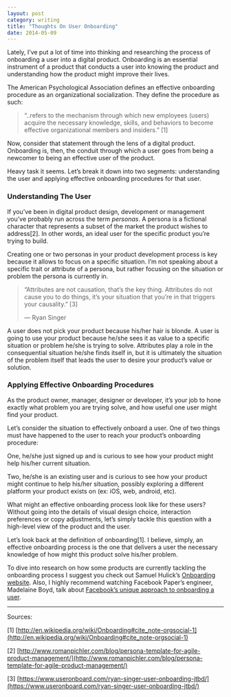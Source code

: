 ```yaml
---
layout: post
category: writing
title: "Thoughts On User Onboarding"
date: 2014-05-09
---
```

 
Lately, I’ve put a lot of time into thinking and researching the process of onboarding a user into a digital product. Onboarding is an essential instrument of a product that conducts a user into knowing the product and understanding how the product might improve their lives.

The American Psychological Association defines an effective onboarding procedure as an organizational socialization. They define the procedure as such:

>“..refers to the mechanism through which new employees (users) acquire the necessary knowledge, skills, and behaviors to become effective organizational members and insiders.” [1]

Now, consider that statement through the lens of a digital product. Onboarding is, then, the conduit through which a user goes from being a newcomer to being an effective user of the product.

Heavy task it seems. Let’s break it down into two segments: understanding the user and applying effective onboarding procedures for that user.

### Understanding The User 

If you’ve been in digital product design, development or management you’ve probably run across the term _personas_. A persona is a fictional character that represents a subset of the market the product wishes to address[2]. In other words, an ideal user for the specific product you’re trying to build.

Creating one or two personas in your product development process is key because it allows to focus on a specific situation. I’m not speaking about a specific trait or attribute of a persona, but rather focusing on the situation or problem the persona is currently in.

>“Attributes are not causation, that’s the key thing. Attributes do not cause you to do things, it’s your situation that you’re in that triggers your causality.” [3]
>
>— Ryan Singer

A user does not pick your product because his/her hair is blonde. A user is going to use your product because he/she sees it as value to a specific situation or problem he/she is trying to solve. Attributes play a role in the consequential situation he/she finds itself in, but it is ultimately the situation of the problem itself that leads the user to desire your product’s value or solution.


### Applying Effective Onboarding Procedures

As the product owner, manager, designer or developer, it’s your job to hone exactly what problem you are trying solve, and how useful one user might find your product.

Let’s consider the situation to effectively onboard a user. One of two things must have happened to the user to reach your product’s onboarding procedure:

One, he/she just signed up and is curious to see how your product might help his/her current situation.

Two, he/she is an existing user and is curious to see how your product might continue to help his/her situation, possibly exploring a different platform your product exists on (ex: iOS, web, android, etc).

What might an effective onboarding process look like for these users? Without going into the details of visual design choice, interaction preferences or copy adjustments, let’s simply tackle this question with a high-level view of the product and the user.

Let’s look back at the definition of onboarding[1]. I believe, simply, an effective onboarding process is the one that delivers a user the necessary knowledge of how might this product solve his/her problem.

To dive into research on how some products are currently tackling the onboarding process I suggest you check out Samuel Hulick’s [Onboarding website](http://www.useronboard.com). Also, I highly recommend watching Facebook Paper’s engineer, Madelaine Boyd, talk about [Facebook’s unique approach to onboarding a user](http://youtu.be/OiY1cheLpmI?t=2m44s).

***

Sources:

[1] [http://en.wikipedia.org/wiki/Onboarding#cite_note-orgsocial-1](http://en.wikipedia.org/wiki/Onboarding#cite_note-orgsocial-1)

[2] [http://www.romanpichler.com/blog/persona-template-for-agile-product-management/](http://www.romanpichler.com/blog/persona-template-for-agile-product-management/)

[3] [https://www.useronboard.com/ryan-singer-user-onboarding-jtbd/](https://www.useronboard.com/ryan-singer-user-onboarding-jtbd/)
